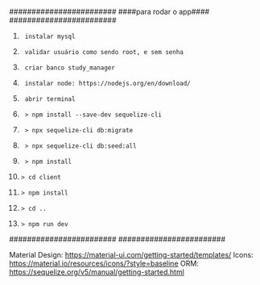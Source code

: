 ########################
####para rodar o app####
########################
1.      instalar mysql
2.      validar usuário como sendo root, e sem senha
3.      criar banco study_manager
4.      instalar node: https://nodejs.org/en/download/
5.      abrir terminal
6.      > npm install --save-dev sequelize-cli
7.      > npx sequelize-cli db:migrate
8.      > npx sequelize-cli db:seed:all
9.      > npm install
10.     > cd client
11.     > npm install
12.     > cd ..
13.     > npm run dev
########################
########################

Material Design:    https://material-ui.com/getting-started/templates/
Icons:              https://material.io/resources/icons/?style=baseline
ORM:                https://sequelize.org/v5/manual/getting-started.html